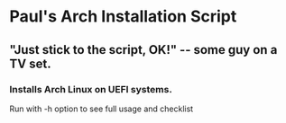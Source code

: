# Paul's Arch Installation Script

## "Just stick to the script, OK!" -- some guy on a TV set.

### Installs Arch Linux on UEFI systems.

Run with -h option to see full usage and checklist
